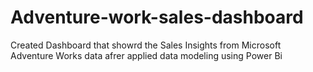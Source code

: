 # Adventure-work-sales-dashboard
Created Dashboard that showrd the Sales Insights from Microsoft Adventure Works data afrer applied data modeling using Power Bi 
